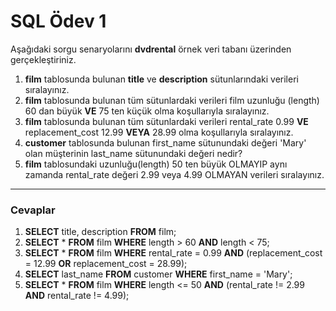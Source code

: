 ﻿# SQL Ödev 1
Aşağıdaki sorgu senaryolarını **dvdrental** örnek veri tabanı üzerinden gerçekleştiriniz.
1.  **film**  tablosunda bulunan  **title**  ve  **description**  sütunlarındaki verileri sıralayınız.
2.  **film**  tablosunda bulunan tüm sütunlardaki verileri film uzunluğu (length) 60 dan büyük  **VE**  75 ten küçük olma koşullarıyla sıralayınız.
3.  **film**  tablosunda bulunan tüm sütunlardaki verileri rental_rate 0.99  **VE**  replacement_cost 12.99  **VEYA**  28.99 olma koşullarıyla sıralayınız.
4.  **customer**  tablosunda bulunan first_name sütunundaki değeri 'Mary' olan müşterinin last_name sütunundaki değeri nedir?
5.  **film**  tablosundaki uzunluğu(length) 50 ten büyük OLMAYIP aynı zamanda rental_rate değeri 2.99 veya 4.99 OLMAYAN verileri sıralayınız.
---
### Cevaplar
1. **SELECT** title, description **FROM** film;
2. **SELECT** * **FROM** film **WHERE** length > 60 **AND** length < 75;
3. **SELECT** * **FROM** film **WHERE** rental_rate = 0.99 **AND** (replacement_cost = 12.99 **OR** replacement_cost = 28.99);
4. **SELECT** last_name **FROM** customer **WHERE** first_name = 'Mary';
5. **SELECT** * **FROM** film **WHERE** length <= 50 **AND** (rental_rate != 2.99 **AND** rental_rate != 4.99);
